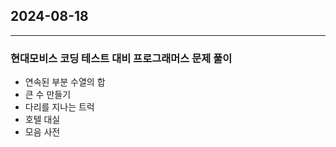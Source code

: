 ## 2024-08-18

-------------------

### 현대모비스 코딩 테스트 대비 프로그래머스 문제 풀이

- 연속된 부분 수열의 합
- 큰 수 만들기
- 다리를 지나는 트럭
- 호텔 대실
- 모음 사전